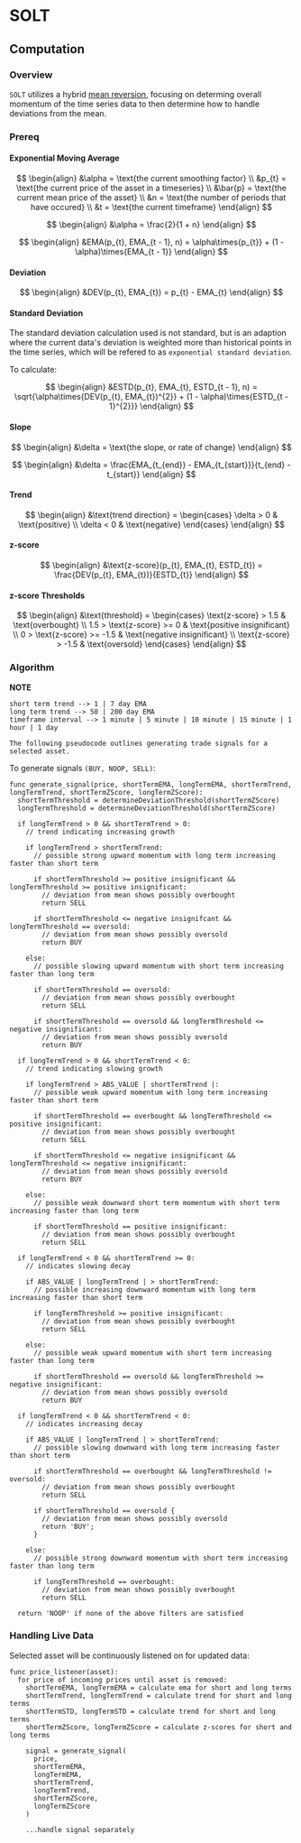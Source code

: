 # SOLT


## Computation


### Overview

`SOLT` utilizes a hybrid [mean reversion](https://en.wikipedia.org/wiki/Mean_reversion_(finance)), focusing on determing overall momentum of the time series data to then determine how to handle deviations from the mean.


### Prereq

#### Exponential Moving Average

$$
\begin{align}
  &\alpha = \text{the current smoothing factor} \\
  &p_{t} = \text{the current price of the asset in a timeseries} \\
  &\bar{p} = \text{the current mean price of the asset} \\
  &n = \text{the number of periods that have occured} \\
  &t = \text{the current timeframe}
\end{align}
$$

$$
\begin{align}
  &\alpha = \frac{2}{1 + n}
\end{align}
$$

$$
\begin{align}
  &EMA(p_{t}, EMA_{t - 1}, n) = \alpha\times{p_{t}} + (1 - \alpha)\times{EMA_{t - 1}}
\end{align}
$$

#### Deviation

$$
\begin{align}
  &DEV(p_{t}, EMA_{t}) = p_{t} - EMA_{t}
\end{align}
$$

#### Standard Deviation

The standard deviation calculation used is not standard, but is an adaption where the current data's deviation is weighted more than historical points in the time series, which will be refered to as `exponential standard deviation`.

To calculate:

$$
\begin{align}
  &ESTD(p_{t}, EMA_{t}, ESTD_{t - 1}, n) = \sqrt{\alpha\times{DEV(p_{t}, EMA_{t})^{2}} + (1 - \alpha)\times{ESTD_{t - 1}^{2}}}
\end{align}
$$

#### Slope

$$
\begin{align}
  &\delta = \text{the slope, or rate of change}
\end{align}
$$

$$
\begin{align}
  &\delta = \frac{EMA_{t_{end}} - EMA_{t_{start}}}{t_{end} - t_{start}}
\end{align}
$$

#### Trend

$$
\begin{align}
  &\text{trend direction} =
  \begin{cases}
    \delta > 0 & \text{positive} \\
    \delta < 0 & \text{negative}
  \end{cases}
\end{align}
$$

#### z-score

$$
\begin{align}
  &\text{z-score}(p_{t}, EMA_{t}, ESTD_{t}) = \frac{DEV(p_{t}, EMA_{t})}{ESTD_{t}}
\end{align}
$$

#### z-score Thresholds

$$
\begin{align}
  &\text{threshold} =
  \begin{cases}
    \text{z-score} > 1.5 & \text{overbought} \\
    1.5 > \text{z-score} >= 0 & \text{positive insignificant} \\
    0 > \text{z-score} >= -1.5 & \text{negative insignificant} \\
    \text{z-score} > -1.5 & \text{oversold}
  \end{cases}
\end{align}
$$


### Algorithm

**NOTE**

```
short term trend --> 1 | 7 day EMA
long term trend --> 50 | 200 day EMA
timeframe interval --> 1 minute | 5 minute | 10 minute | 15 minute | 1 hour | 1 day
```

`The following pseudocode outlines generating trade signals for a selected asset.`

To generate signals `(BUY, NOOP, SELL)`:
```
func generate_signal(price, shortTermEMA, longTermEMA, shortTermTrend, longTermTrend, shortTermZScore, longTermZScore):
  shortTermThreshold = determineDeviationThreshold(shortTermZScore)
  longTermThreshold = determineDeviationThreshold(shortTermZScore)

  if longTermTrend > 0 && shortTermTrend > 0:
    // trend indicating increasing growth 

    if longTermTrend > shortTermTrend:
      // possible strong upward momentum with long term increasing faster than short term

      if shortTermThreshold >= positive insignificant && longTermThreshold >= positive insignificant:
        // deviation from mean shows possibly overbought
        return SELL

      if shortTermThreshold <= negative insignifcant && longTermThreshold == oversold:
        // deviation from mean shows possibly oversold
        return BUY
    
    else:
      // possible slowing upward momentum with short term increasing faster than long term

      if shortTermThreshold == oversold:
        // deviation from mean shows possibly overbought
        return SELL

      if shortTermThreshold == oversold && longTermThreshold <= negative insignificant:
        // deviation from mean shows possibly oversold
        return BUY
  
  if longTermTrend > 0 && shortTermTrend < 0:
    // trend indicating slowing growth 

    if longTermTrend > ABS_VALUE | shortTermTrend |:
      // possible weak upward momentum with long term increasing faster than short term

      if shortTermThreshold == overbought && longTermThreshold <= positive insignificant:
        // deviation from mean shows possibly overbought
        return SELL
      
      if shortTermThreshold <= negative insignificant && longTermThreshold <= negative insignificant:
        // deviation from mean shows possibly oversold
        return BUY

    else:
      // possible weak downward short term momentum with short term increasing faster than long term
      
      if shortTermThreshold == positive insignificant:
        // deviation from mean shows possibly overbought
        return SELL

  if longTermTrend < 0 && shortTermTrend >= 0:
    // indicates slowing decay

    if ABS_VALUE | longTermTrend | > shortTermTrend:
      // possible increasing downward momentum with long term increasing faster than short term
     
      if longTermThreshold >= positive insignificant:
        // deviation from mean shows possibly overbought
        return SELL
    
    else:
      // possible weak upward momentum with short term increasing faster than long term

      if shortTermThreshold == oversold && longTermThreshold >= negative insignificant:
        // deviation from mean shows possibly oversold
        return BUY

  if longTermTrend < 0 && shortTermTrend < 0:
    // indicates increasing decay

    if ABS_VALUE | longTermTrend | > shortTermTrend:
      // possible slowing downward with long term increasing faster than short term

      if shortTermThreshold == overbought && longTermThreshold != oversold:
        // deviation from mean shows possibly overbought
        return SELL

      if shortTermThreshold == oversold {
        // deviation from mean shows possibly oversold
        return 'BUY';
      }
    
    else:
      // possible strong downward momentum with short term increasing faster than long term

      if longTermThreshold == overbought:
        // deviation from mean shows possibly overbought
        return SELL

  return 'NOOP' if none of the above filters are satisfied
```


### Handling Live Data

Selected asset will be continuously listened on for updated data:
```
func price_listener(asset):
  for price of incoming prices until asset is removed:
    shortTermEMA, longTermEMA = calculate ema for short and long terms
    shortTermTrend, longTermTrend = calculate trend for short and long terms
    shortTermSTD, longTermSTD = calculate trend for short and long terms
    shortTermZScore, longTermZScore = calculate z-scores for short and long terms

    signal = generate_signal(
      price, 
      shortTermEMA,
      longTermEMA,
      shortTermTrend,
      longTermTrend,
      shortTermZScore,
      longTermZScore
    )

    ...handle signal separately
```